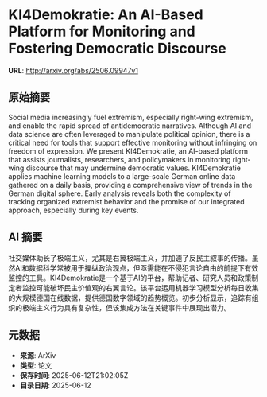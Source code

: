 # KI4Demokratie: An AI-Based Platform for Monitoring and Fostering Democratic Discourse

**URL**: http://arxiv.org/abs/2506.09947v1

## 原始摘要

Social media increasingly fuel extremism, especially right-wing extremism,
and enable the rapid spread of antidemocratic narratives. Although AI and data
science are often leveraged to manipulate political opinion, there is a
critical need for tools that support effective monitoring without infringing on
freedom of expression. We present KI4Demokratie, an AI-based platform that
assists journalists, researchers, and policymakers in monitoring right-wing
discourse that may undermine democratic values. KI4Demokratie applies machine
learning models to a large-scale German online data gathered on a daily basis,
providing a comprehensive view of trends in the German digital sphere. Early
analysis reveals both the complexity of tracking organized extremist behavior
and the promise of our integrated approach, especially during key events.


## AI 摘要

社交媒体助长了极端主义，尤其是右翼极端主义，并加速了反民主叙事的传播。虽然AI和数据科学常被用于操纵政治观点，但亟需能在不侵犯言论自由的前提下有效监控的工具。KI4Demokratie是一个基于AI的平台，帮助记者、研究人员和政策制定者监控可能破坏民主价值观的右翼言论。该平台运用机器学习模型分析每日收集的大规模德国在线数据，提供德国数字领域的趋势概览。初步分析显示，追踪有组织的极端主义行为具有复杂性，但该集成方法在关键事件中展现出潜力。

## 元数据

- **来源**: ArXiv
- **类型**: 论文
- **保存时间**: 2025-06-12T21:02:05Z
- **目录日期**: 2025-06-12
